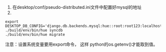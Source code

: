 1. 在desktop/conf/pseudo-distributed.ini文件中配置好mysql的地址
2.
```
export DESKTOP_DB_CONFIG='django.db.backends.mysql:hue::root:root123:localhost'
./build/env/bin/hue syncdb
./build/env/bin/hue migrate
```

注意：设置系统变量要用export命令， 这样 python的os.getenv()才能取到值。